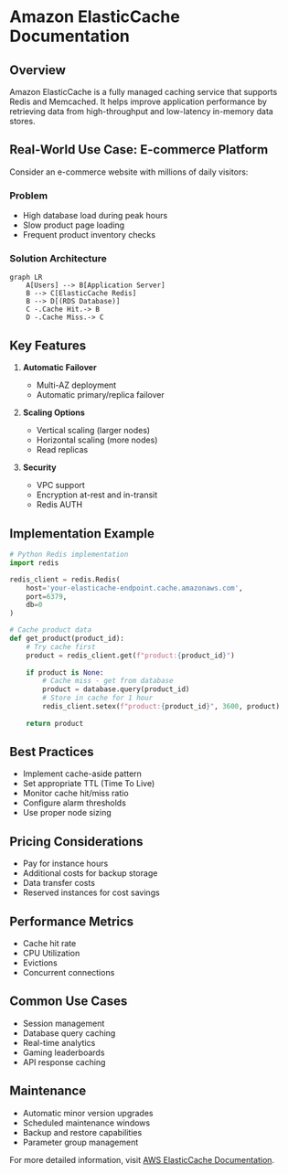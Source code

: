# Amazon ElasticCache Documentation

## Overview

Amazon ElasticCache is a fully managed caching service that supports Redis and Memcached. It helps improve application performance by retrieving data from high-throughput and low-latency in-memory data stores.

## Real-World Use Case: E-commerce Platform

Consider an e-commerce website with millions of daily visitors:

### Problem

- High database load during peak hours
- Slow product page loading
- Frequent product inventory checks

### Solution Architecture

```mermaid
graph LR
    A[Users] --> B[Application Server]
    B --> C[ElasticCache Redis]
    B --> D[(RDS Database)]
    C -.Cache Hit.-> B
    D -.Cache Miss.-> C
```

## Key Features

1. **Automatic Failover**
   - Multi-AZ deployment
   - Automatic primary/replica failover

2. **Scaling Options**
   - Vertical scaling (larger nodes)
   - Horizontal scaling (more nodes)
   - Read replicas

3. **Security**
   - VPC support
   - Encryption at-rest and in-transit
   - Redis AUTH

## Implementation Example

```python
# Python Redis implementation
import redis

redis_client = redis.Redis(
    host='your-elasticache-endpoint.cache.amazonaws.com',
    port=6379,
    db=0
)

# Cache product data
def get_product(product_id):
    # Try cache first
    product = redis_client.get(f"product:{product_id}")
    
    if product is None:
        # Cache miss - get from database
        product = database.query(product_id)
        # Store in cache for 1 hour
        redis_client.setex(f"product:{product_id}", 3600, product)
    
    return product
```

## Best Practices

- Implement cache-aside pattern
- Set appropriate TTL (Time To Live)
- Monitor cache hit/miss ratio
- Configure alarm thresholds
- Use proper node sizing

## Pricing Considerations

- Pay for instance hours
- Additional costs for backup storage
- Data transfer costs
- Reserved instances for cost savings

## Performance Metrics

- Cache hit rate
- CPU Utilization
- Evictions
- Concurrent connections

## Common Use Cases

- Session management
- Database query caching
- Real-time analytics
- Gaming leaderboards
- API response caching

## Maintenance

- Automatic minor version upgrades
- Scheduled maintenance windows
- Backup and restore capabilities
- Parameter group management

For more detailed information, visit [AWS ElasticCache Documentation](https://docs.aws.amazon.com/elasticache/).
